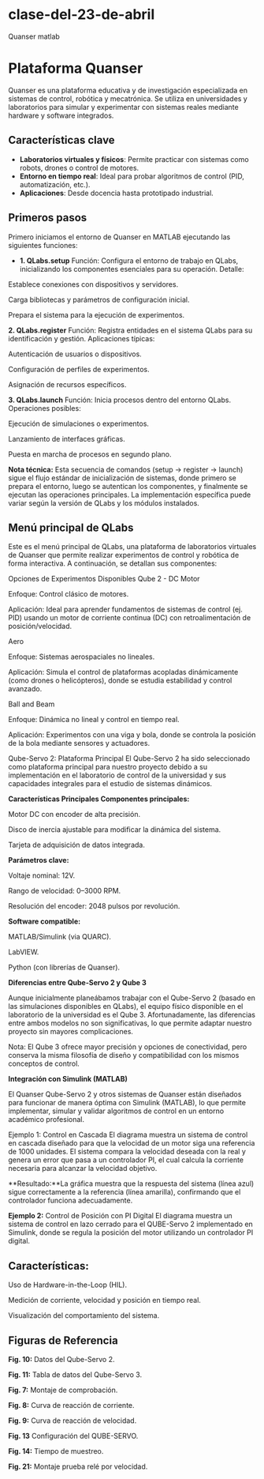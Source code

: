 # clase-del-23-de-abril
Quanser matlab
# Plataforma Quanser

Quanser es una plataforma educativa y de investigación especializada en sistemas de control, robótica y mecatrónica. Se utiliza en universidades y laboratorios para simular y experimentar con sistemas reales mediante hardware y software integrados.

## Características clave
- **Laboratorios virtuales y físicos**: Permite practicar con sistemas como robots, drones o control de motores.
- **Entorno en tiempo real**: Ideal para probar algoritmos de control (PID, automatización, etc.).
- **Aplicaciones**: Desde docencia hasta prototipado industrial.

## Primeros pasos

Primero iniciamos el entorno de Quanser en MATLAB ejecutando las siguientes funciones:

- **1. QLabs.setup**
Función: Configura el entorno de trabajo en QLabs, inicializando los componentes esenciales para su operación.
Detalle:

Establece conexiones con dispositivos y servidores.

Carga bibliotecas y parámetros de configuración inicial.

Prepara el sistema para la ejecución de experimentos.

**2. QLabs.register**
Función: Registra entidades en el sistema QLabs para su identificación y gestión.
Aplicaciones típicas:

Autenticación de usuarios o dispositivos.

Configuración de perfiles de experimentos.

Asignación de recursos específicos.

**3. QLabs.launch**
Función: Inicia procesos dentro del entorno QLabs.
Operaciones posibles:

Ejecución de simulaciones o experimentos.

Lanzamiento de interfaces gráficas.

Puesta en marcha de procesos en segundo plano.

**Nota técnica:**
Esta secuencia de comandos (setup → register → launch) sigue el flujo estándar de inicialización de sistemas, donde primero se prepara el entorno, luego se autentican los componentes, y finalmente se ejecutan las operaciones principales. La implementación específica puede variar según la versión de QLabs y los módulos instalados.

## Menú principal de QLabs
Este es el menú principal de QLabs, una plataforma de laboratorios virtuales de Quanser que permite realizar experimentos de control y robótica de forma interactiva. A continuación, se detallan sus componentes:

Opciones de Experimentos Disponibles
Qube 2 - DC Motor

Enfoque: Control clásico de motores.

Aplicación: Ideal para aprender fundamentos de sistemas de control (ej. PID) usando un motor de corriente continua (DC) con retroalimentación de posición/velocidad.

Aero

Enfoque: Sistemas aerospaciales no lineales.

Aplicación: Simula el control de plataformas acopladas dinámicamente (como drones o helicópteros), donde se estudia estabilidad y control avanzado.

Ball and Beam

Enfoque: Dinámica no lineal y control en tiempo real.

Aplicación: Experimentos con una viga y bola, donde se controla la posición de la bola mediante sensores y actuadores.

Qube-Servo 2: Plataforma Principal
El Qube-Servo 2 ha sido seleccionado como plataforma principal para nuestro proyecto debido a su implementación en el laboratorio de control de la universidad y sus capacidades integrales para el estudio de sistemas dinámicos.

**Características Principales
Componentes principales:**

Motor DC con encoder de alta precisión.

Disco de inercia ajustable para modificar la dinámica del sistema.

Tarjeta de adquisición de datos integrada.

**Parámetros clave:**

Voltaje nominal: 12V.

Rango de velocidad: 0–3000 RPM.

Resolución del encoder: 2048 pulsos por revolución.

 **Software compatible:**
 

MATLAB/Simulink (via QUARC).

LabVIEW.

Python (con librerías de Quanser).

**Diferencias entre Qube-Servo 2 y Qube 3**

Aunque inicialmente planeábamos trabajar con el Qube-Servo 2 (basado en las simulaciones disponibles en QLabs), el equipo físico disponible en el laboratorio de la universidad es el Qube 3. Afortunadamente, las diferencias entre ambos modelos no son significativas, lo que permite adaptar nuestro proyecto sin mayores complicaciones.

Nota: El Qube 3 ofrece mayor precisión y opciones de conectividad, pero conserva la misma filosofía de diseño y compatibilidad con los mismos conceptos de control.

**Integración con Simulink (MATLAB)**

El Quanser Qube-Servo 2 y otros sistemas de Quanser están diseñados para funcionar de manera óptima con Simulink (MATLAB), lo que permite implementar, simular y validar algoritmos de control en un entorno académico profesional.

Ejemplo 1: Control en Cascada
El diagrama muestra un sistema de control en cascada diseñado para que la velocidad de un motor siga una referencia de 1000 unidades. El sistema compara la velocidad deseada con la real y genera un error que pasa a un controlador PI, el cual calcula la corriente necesaria para alcanzar la velocidad objetivo.

**Resultado:**La gráfica muestra que la respuesta del sistema (línea azul) sigue correctamente a la referencia (línea amarilla), confirmando que el controlador funciona adecuadamente.

**Ejemplo 2:** Control de Posición con PI Digital
El diagrama muestra un sistema de control en lazo cerrado para el QUBE-Servo 2 implementado en Simulink, donde se regula la posición del motor utilizando un controlador PI digital.

## Características:

Uso de Hardware-in-the-Loop (HIL).

Medición de corriente, velocidad y posición en tiempo real.

Visualización del comportamiento del sistema.

## Figuras de Referencia

**Fig. 10:** Datos del Qube-Servo 2.

**Fig. 11:** Tabla de datos del Qube-Servo 3.

**Fig. 7:** Montaje de comprobación.

**Fig. 8:** Curva de reacción de corriente.

**Fig. 9:** Curva de reacción de velocidad.

**Fig. 13** Configuración del QUBE-SERVO.

**Fig. 14:** Tiempo de muestreo.

**Fig. 21:** Montaje prueba relé por velocidad.
